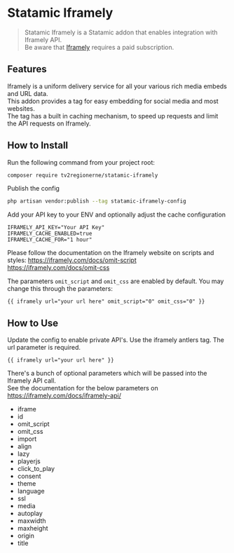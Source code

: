 # Statamic Iframely

> Statamic Iframely is a Statamic addon that enables integration with Iframely API.  
> Be aware that [Iframely](https://iframely.com) requires a paid subscription.

## Features
Iframely is a uniform delivery service for all your various rich media embeds and URL data.  
This addon provides a tag for easy embedding for social media and most websites.  
The tag has a built in caching mechanism, to speed up requests and limit the API requests on Iframely.

## How to Install

Run the following command from your project root:

``` bash
composer require tv2regionerne/statamic-iframely
```

Publish the config
``` bash
php artisan vendor:publish --tag statamic-iframely-config
```
Add your API key to your ENV and optionally adjust the cache configuration
``` env
IFRAMELY_API_KEY="Your API Key"
IFRAMELY_CACHE_ENABLED=true
IFRAMELY_CACHE_FOR="1 hour"
```

Please follow the documentation on the Iframely website on scripts and styles:
https://iframely.com/docs/omit-script  
https://iframely.com/docs/omit-css

The parameters `omit_script` and `omit_css` are enabled by default.
You may change this through the parameters:
```
{{ iframely url="your url here" omit_script="0" omit_css="0" }}
```

## How to Use

Update the config to enable private API's.
Use the iframely antlers tag. The url parameter is required. 
```
{{ iframely url="your url here" }}
```

There's a bunch of optional parameters which will be passed into the Iframely API call.  
See the documentation for the below parameters on https://iframely.com/docs/iframely-api/

* iframe
* id
* omit_script
* omit_css
* import
* align
* lazy
* playerjs
* click_to_play
* consent
* theme
* language
* ssl
* media
* autoplay
* maxwidth
* maxheight
* origin
* title
